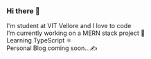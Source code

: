 ### Hi there 👋
I'm student at VIT Vellore and I love to code </br>
I’m currently working on a MERN stack project 🚀  </br>
Learning TypeScript ⚛︎ </br>
Personal Blog coming soon...✍️
<!--
**Arkaraj/Arkaraj** is a ✨ _special_ ✨ repository because its `README.md` (this file) appears on your GitHub profile.

Here are some ideas to get you started:

- 🔭 I’m currently working on ...
- 🌱 I’m currently learning ...
- 👯 I’m looking to collaborate on ...
- 🤔 I’m looking for help with ...
- 💬 Ask me about ...
- 📫 How to reach me: ...
- 😄 Pronouns: ...
- ⚡ Fun fact: ...
-->
